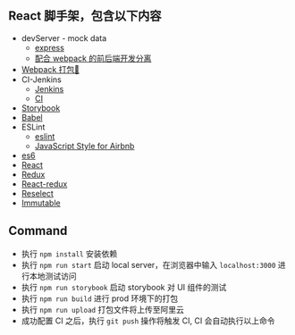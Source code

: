 
## React 脚手架，包含以下内容
- devServer - mock data
  - [express](https://expressjs.com/zh-cn/)
  - [配合 webpack 的前后端开发分离](https://github.com/16slowly/blog/issues/5)
- [Webpack 打包🔧](https://webpack.js.org/)
- CI-Jenkins
  - [Jenkins](https://jenkins.io/)
  - [CI](https://github.com/16slowly/blog/issues/10)
- [Storybook](https://storybook.js.org)
- [Babel](https://babeljs.io/)
- ESLint
  - [eslint](https://eslint.org/)
  - [JavaScript Style for Airbnb](https://github.com/airbnb/javascript)
- [es6](https://github.com/airbnb/javascript)
- [React](https://reactjs.org)
- [Redux](https://redux.js.org/)
- [React-redux](https://cn.redux.js.org/docs/react-redux/)
- [Reselect](https://github.com/reduxjs/reselect)
- [Immutable](https://facebook.github.io/immutable-js/)

## Command
- 执行 `npm install` 安装依赖
- 执行 `npm run start` 启动 local server，在浏览器中输入 `localhost:3000` 进行本地测试访问
- 执行 `npm run storybook` 启动 storybook 对 UI 组件的测试
- 执行 `npm run build` 进行 prod 环境下的打包
- 执行 `npm run upload` 打包文件将上传至阿里云
- 成功配置 CI 之后，执行 `git push` 操作将触发 CI, CI 会自动执行以上命令
